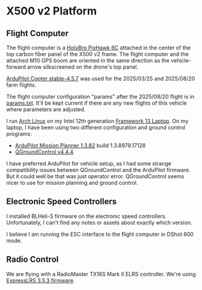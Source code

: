 # X500 v2 Platform

## Flight Computer

The flight computer is a [HolyBro PixHawk 6C](https://docs.holybro.com/autopilot/pixhawk-6c) attached in the center of the top carbon fiber panel of the X500 v2 frame. The flight computer and the attached M10 GPS boom are oriented in the same direction as the vehicle-forward arrow silkscreened on the drone's top panel.

[ArduPilot Copter stable-4.5.7](https://firmware.ardupilot.org/Copter/stable-4.5.7/Pixhawk6C/) was used for the 2025/03/25 and 2025/08/20 farm flights.

The flight computer configuration "params" after the 2025/08/20 flight is in [params.txt](params.txt). It'll be kept current if there are any new flights of this vehicle where parameters are adjusted.

I run [Arch Linux](https://archlinux.org/) on my Intel 12th generation [Framework 13 Laptop](https://frame.work/laptop13). On my laptop, I have been using two different configuration and ground control programs:

* [ArduPilot Mission Planner 1.3.82](https://github.com/ArduPilot/MissionPlanner/releases/tag/MissionPlanner1.3.82) build 1.3.8979.17128
* [QGroundControl v4.4.4](https://github.com/mavlink/qgroundcontrol/releases/tag/v4.4.4)

I have preferred ArduPilot for vehicle setup, as I had some strange compatibility issues between QGroundControl and the ArduPilot firmware. But it could well be that was just operator error. QGroundControl seems nicer to use for mission planning and ground control.

## Electronic Speed Controllers

I installed BLHeli-S firmware on the electronic speed controllers. Unfortunately, I can't find any notes or assets about exactly which version.

I believe I am running the ESC interface to the flight computer in DShot 600 mode.

## Radio Control

We are flying with a RadioMaster TX16S Mark II ELRS controller. We're using [ExpressLRS 3.5.3 firmware](https://github.com/ExpressLRS/ExpressLRS/releases/tag/3.5.3).

